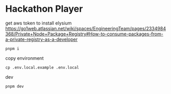 # Hackathon Player

get aws token to install elysium
https://go1web.atlassian.net/wiki/spaces/EngineeringTeam/pages/2334984368/Private+Node+Package+Registry#How-to-consume-packages-from-a-private-registry-as-a-developer

```
pnpm i
```

copy environment

```
cp .env.local.example .env.local
```

dev

```
pnpm dev
```
